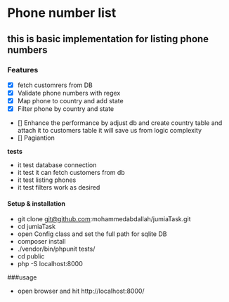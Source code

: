 # Phone number list 
## this is basic implementation for listing phone numbers
### Features
- [x] fetch customrers from DB
- [x] Validate phone numbers with regex
- [x] Map phone to country and add state 
- [x] Filter phone by country and state
- [] Enhance the performance by adjust db and create country table and attach it to customers table it will save us from logic complexity
- [] Pagiantion 

**tests** 

* it test database connection
* it test it can fetch customers from db
* it test listing phones 
* it test filters work as desired 

#### Setup & installation
* git clone git@github.com:mohammedabdallah/jumiaTask.git
* cd jumiaTask
* open Config class and set the full path for sqlite DB
* composer install
* ./vendor/bin/phpunit tests/
* cd public
* php -S localhost:8000

###usage 
* open browser and hit http://localhost:8000/ 

